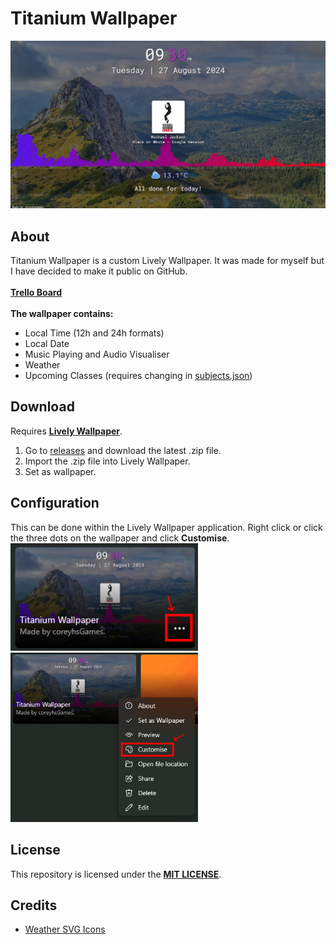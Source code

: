 # Titanium Wallpaper

<img src="/res/thumbnail.png" width="600"/>

## About
Titanium Wallpaper is a custom Lively Wallpaper. It was made for myself but I have decided to make it public on GitHub.
<br><br>
**[Trello Board](https://trello.com/b/qsX7QiyE/titanium-wallpaper)**
<br><br>
**The wallpaper contains:**
- Local Time (12h and 24h formats)
- Local Date
- Music Playing and Audio Visualiser
- Weather
- Upcoming Classes (requires changing in [subjects.json](https://github.com/coreyhsGames/Titanium-Wallpaper/blob/main/src/data/subjects.json))

## Download
Requires **[Lively Wallpaper](https://github.com/rocksdanister/lively)**.

1. Go to [releases](https://github.com/coreyhsGames/Titanium-Wallpaper/releases) and download the latest .zip file.
2. Import the .zip file into Lively Wallpaper.
3. Set as wallpaper.

## Configuration
This can be done within the Lively Wallpaper application. Right click or click the three dots on the wallpaper and click **Customise**.
<br>
<img src="/res/customise-1.png" width="300"/>
<br>
<img src="/res/customise-2.png" width="300"/>

## License
This repository is licensed under the **[MIT LICENSE](https://github.com/coreyhsGames/Titanium-Wallpaper/blob/main/LICENSE)**.

## Credits
- [Weather SVG Icons](https://github.com/Makin-Things/weather-icons)
